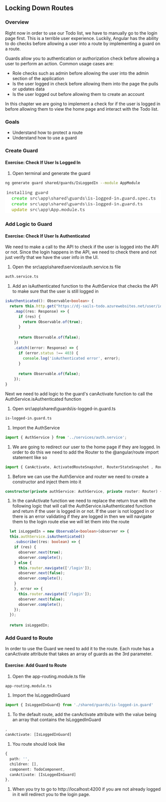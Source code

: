 ## Locking Down Routes

### Overview

Right now in order to use our Todo list, we have to manually go to the login page first.  This is a terrible user experience.  Luckily, Angular has the ability to do checks before allowing a user into a route by implementing a guard on a route.  

Guards allow you to authentication or authorization check before allowing a user to perform an action.  Common usage cases are: 

* Role checks such as admin before allowing the user into the admin section of the application
* Is the user logged in check before allowing them into the page the pulls or updates data 
* Is the user logged out before allowing them to create an account

In this chapter we are going to implement a check for if the user is logged in before allowing them to view the home page and interact with the Todo list.

### Goals

* Understand how to protect a route
* Understand how to use a guard

### Create Guard

<h4 class="exercise-start">
  <b>Exercise</b>: Check If User Is Logged In
</h4>

1. Open terminal and generate the guard 

  ```bash
  ng generate guard shared/guards/IsLoggedIn --module AppModule
  ```

  ![generate output](images/isloggedin-generate.png)

<div class="exercise-end"></div>

### Add Logic to Guard

<h4 class="exercise-start">
  <b>Exercise</b>: Check If User Is Authenticated
</h4>

We need to make a call to the API to check if the user is logged into the API or not.  Since the login happens in the API, we need to check there and not just verify that we have the user info in the UI.

1. Open the src\app\shared\services\auth.service.ts file

  ```bash
  auth.service.ts
  ```

1. Add an isAuthenticated function to the AuthService that checks the API to make sure that the user is still logged in

  ```TypeScript
  isAuthenticated(): Observable<boolean> {
    return this.http.get("https://dj-sails-todo.azurewebsites.net/user/identity", this.options)
      .map((res: Response) => {
        if (res) {
          return Observable.of(true);
        }

        return Observable.of(false);
      })
      .catch((error: Response) => {
        if (error.status !== 403) {
          console.log('isAuthenticated error', error);
        }

        return Observable.of(false);
      });
  }
  ```

Next we need to add logic to the guard's canActivate function to call the AuthService.isAuthenticated function 

1. Open src\app\shared\guards\is-logged-in.guard.ts 

  ```bash
  is-logged-in.guard.ts
  ```

1. Import the AuthService

  ```TypeScript
  import { AuthService } from '../services/auth.service';
  ```

1. We are going to redirect our user to the home page if they are logged.  In order to do this we need to add the Router to the @angular/route import statement like so

  ```TypeScript
  import { CanActivate, ActivatedRouteSnapshot, RouterStateSnapshot , Router} from '@angular/router';
  ```

1. Before we can use the AuthService and router we need to create a constructor and inject them into it 
    
  ```TypeScript
  constructor(private authService: AuthService, private router: Router) { }
  ```

1. In the canActivate function we need to replace the return true with the following logic that will call the AuthService.isAuthenticated function and  return if the user is logged in or not.  If the user is not logged in or there is an error validating if they are logged in then we will navigate them to the login route else we will let them into the route

  ```TypeScript
    let isLoggedIn = new Observable<boolean>(observer => {
    this.authService.isAuthenticated()
      .subscribe((res: boolean) => {
      if (res) {
        observer.next(true);
        observer.complete();
      } else {
        this.router.navigate(['/login']);
        observer.next(false);
        observer.complete();
      }
      }, error => {
        this.router.navigate(['/login']);
        observer.next(false);
        observer.complete();
      });
    });

    return isLoggedIn;
  ```

<div class="exercise-end"></div>


### Add Guard to Route

In order to use the Guard we need to add it to the route.  Each route has a canActivate attribute that takes an array of guards as the 3rd parameter.

<h4 class="exercise-start">
  <b>Exercise</b>: Add Guard to Route
</h4>

1. Open the app-routing.module.ts file

  ```bash
  app-routing.module.ts
  ```

1. Import the IsLoggedInGuard

  ```TypeScript
  import { IsLoggedInGuard} from './shared/guards/is-logged-in.guard'
  ```

1. To the default route, add the canActivate attribute with the value being an array that contains the IsLoggedInGuard

  ```TypeScript
  , 
  canActivate: [IsLoggedInGuard]
  ```  

1. You route should look like

  ```TypeScript
  {
    path: '',
    children: [],
    component: TodoComponent,
    canActivate: [IsLoggedInGuard]
  },
  ```

1. When you try to go to http://localhost:4200 if you are not already logged in it will redirect you to the login page.  

<div class="exercise-end"></div>

 
